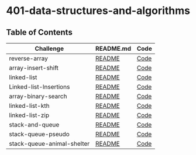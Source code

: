 # 401-data-structures-and-algorithms

## Table of Contents

Challenge         | README.md                                                                                                                           | Code
------------------| ------------------------------------------------------------------------------------------------------------------------------------|-------------
reverse-array     | [README](https://github.com/motasimalazzam/401-data-structures-and-algorithms/blob/main/challenges/reverse-array/README.md)         |[Code](https://github.com/motasimalazzam/401-data-structures-and-algorithms/blob/main/challenges/reverse-array/reverseArray.java)
array-insert-shift| [README](https://github.com/motasimalazzam/401-data-structures-and-algorithms/blob/main/challenges/array-insert-shift/README.MD)    | [Code](https://github.com/motasimalazzam/401-data-structures-and-algorithms/blob/main/challenges/array-insert-shift/array-insert-shift.java)
linked-list       | [README](challenges/linked-list/lib/src/main/java/linkedList/README.md)            | [Code](challenges/linked-list/lib/src/main/java/linkedList)
Linked-list-lnsertions| [README](challenges/linked-list/lib/src/main/java/linkedList/README-code-6.md)| [Code](challenges/linked-list/lib/src/main/java/linkedList)
array-binary-search| [README](challenges/array-binary-search/README.md)| [Code](challenges/array-binary-search/array-binary-search.java)
linked-list-kth    | [README](challenges/linked-list/lib/src/main/java/linkedList/README-code-7.md)| [Code](challenges/linked-list/lib/src/main/java/linkedList)
linked-list-zip | [README](challenges/linked-list/lib/src/main/java/linkedList/README-code-8.md) | [Code](challenges/linked-list/lib/src/main/java/linkedList)
stack-and-queue | [README](challenges/stack-and-queue/app/src/main/java/stack/and/queue/README.md)| [Code](challenges/stack-and-queue/app/src/main/java/stack/and/queue)
stack-queue-pseudo| [README](challenges/stack-and-queue/app/src/main/java/stack/and/queue/README-code11.md)| [Code](challenges/stack-and-queue/app/src/main/java/stack/and/queue/PseudoQueue.java)
stack-queue-animal-shelter| [README](challenges/stack-and-queue/app/src/main/java/stack/and/queue/README-code12.md)| [Code](challenges/stack-and-queue/app/src/main/java/stack/and/queue/AnimalShelter.java)